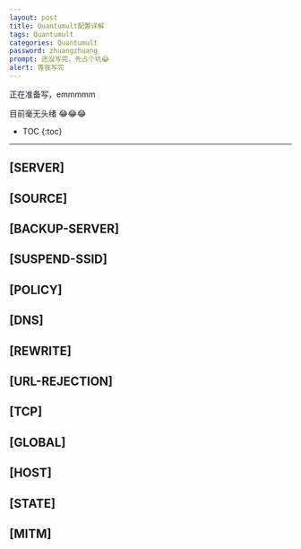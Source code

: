 ```yaml
---
layout: post
title: Quantumult配置详解
tags: Quantumult
categories: Quantumult
password: zhuangzhuang
prompt: 还没写完，先占个坑😂
alert: 等我写完
---
```






正在准备写，emmmmm

目前毫无头绪  😂😂😂

<!-- more -->

* TOC
{:toc}
---

## [SERVER]

## [SOURCE]

## [BACKUP-SERVER]

## [SUSPEND-SSID]

## [POLICY]

## [DNS]

## [REWRITE]

## [URL-REJECTION]

## [TCP]

## [GLOBAL]

## [HOST]

## [STATE]

## [MITM]